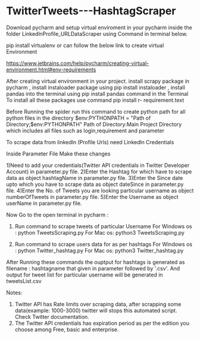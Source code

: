 # TwitterTweets---HashtagScraper

Download pycharm and setup virtual enviroment in your pycharm inside the folder LinkedlnProfile_URLDataScraper using Command in terminal below.

pip install virtualenv or can follow the below link to create virtual Environment

https://www.jetbrains.com/help/pycharm/creating-virtual-environment.html#env-requirements

After creating virtual environment in your project. install scrapy package in pycharm , install instaloader package using pip install instaloader , install pandas into the terminal using pip install pandas command in the Terminal To install all these packages use command pip install r- requirement.text

Before Running the spider run this command to create python path for all python files in the directory $env:PYTHONPATH = "Path of Directory;$env:PYTHONPATH" Path of Directory:Main Project Directory which includes all files such as login,requirement and parameter

To scrape data from linkedln (Profile Urls) need Linkedln Credentials

Inside Parameter File Make these changes

1)Need to add your credentials(Twitter API credentials in Twitter Developer Account) in parameter.py file. 
2)Enter the Hashtag for which have to scrape data as object hashtagName in parameter.py file.
3)Enter the Since date upto which you have to scrape data as object dateSince in parameter.py file.
4)Enter the No. of Tweets you are looking particular username as object numberOfTweets in parameter.py file.
5)Enter the Username as object userName in parameter.py file.

Now Go to the open terminal in pycharm : 
1) Run command to scrape tweets of particular Username
For Windows os : python TweetsScraping.py 
For Mac os: python3 TweetsScraping.py 

2) Run command to scrape users data for as per hashtags
For Windows os : python Twitter_hashtag.py
For Mac os: python3 Twitter_hashtag.py

After Running these commands the ouptput for hashtags is generated as filename : hashtagname that given in parameter followed by '.csv'.
And output for tweet list for particular username will be generated in tweetsList.csv



Notes:
1) Twitter API has Rate limits over scraping data, after scrapping some data(example: 1000-3000) twitter will stops this automated script. Check Twitter documentation.
2) The Twitter API credentials has expiration period as per the edition you choose among Free, basic and enterprise.
